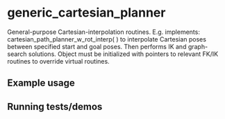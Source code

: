 # generic_cartesian_planner
General-purpose Cartesian-interpolation routines.  E.g. implements:
cartesian_path_planner_w_rot_interp( ) to interpolate Cartesian poses between
specified start and goal poses.  Then performs IK and graph-search solutions.
Object must be initialized with pointers to relevant FK/IK routines to override virtual routines.

## Example usage

## Running tests/demos
    
